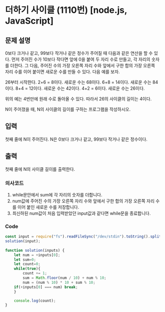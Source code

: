 # 더하기 사이클 (1110번) [node.js, JavaScript] 

## 문제 설명
0보다 크거나 같고, 99보다 작거나 같은 정수가 주어질 때 다음과 같은 연산을 할 수 있다. 먼저 주어진 수가 10보다 작다면 앞에 0을 붙여 두 자리 수로 만들고, 각 자리의 숫자를 더한다. 그 다음, 주어진 수의 가장 오른쪽 자리 수와 앞에서 구한 합의 가장 오른쪽 자리 수를 이어 붙이면 새로운 수를 만들 수 있다. 다음 예를 보자.

26부터 시작한다. 2+6 = 8이다. 새로운 수는 68이다. 6+8 = 14이다. 새로운 수는 84이다. 8+4 = 12이다. 새로운 수는 42이다. 4+2 = 6이다. 새로운 수는 26이다.

위의 예는 4번만에 원래 수로 돌아올 수 있다. 따라서 26의 사이클의 길이는 4이다.

N이 주어졌을 때, N의 사이클의 길이를 구하는 프로그램을 작성하시오.

## 입력
첫째 줄에 N이 주어진다. N은 0보다 크거나 같고, 99보다 작거나 같은 정수이다.

## 출력
첫째 줄에 N의 사이클 길이를 출력한다.

### 의사코드 
1. while문안에서 sum에 각 자리의 숫자를 더합니다.
2. num값에 주어진 수의 가장 오른쪽 자리 수와 앞에서 구한 합의 가장 오른쪽 자리 수를 이어 붙인 새로운 수를 저장합니다.
3. 최신하된 num값이 처음 입력받았던 input값과 같다면 while문을 종료합니다.
### Code
```js
const input = require("fs").readFileSync("/dev/stdin").toString().split("\n"); 
solution(input);
    
function solution(inputs) {
    let num = +inputs[0];
    let sum=0;
    let count=0;
    while(true){
        count += 1;
        sum = Math.floor(num / 10) + num % 10;
        num = (num % 10) * 10 + sum % 10;
    if(+inputs[0] === num) break;
    }

    console.log(count);
}
```